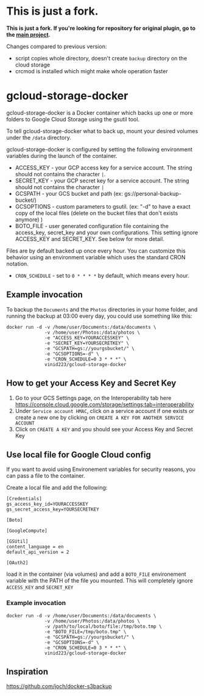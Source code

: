 # This is just a fork.

**This is just a fork. If you're looking for repository for original plugin, go to the [main project](https://github.com/vinid223/GcloudStorage-docker).**

Changes compared to previous version:
 * script copies whole directory, doesn't create `backup` directory on the cloud storage
 * crcmod is installed which might make whole operation faster

# gcloud-storage-docker

gcloud-storage-docker is a Docker container which backs up one or more folders to Google Cloud Storage using the gsutil tool.

To tell gcloud-storage-docker what to back up, mount your desired volumes under the `/data` directory.

gcloud-storage-docker is configured by setting the following environment variables during
the launch of the container.

- ACCESS_KEY - your GCP access key for a service account. The string should not contains the character `|`.
- SECRET_KEY - your GCP secret key for a service account. The string should not contains the character `|`
- GCSPATH - your GCS bucket and path (ex: gs://personal-backup-bucket/)
- GCSOPTIONS - custom parameters to gsutil. (ex: "-d" to have a exact copy of the local files (delete on the bucket files that don't exists anymore) )
- BOTO_FILE - user generated configuration file containing the access_key, secret_key and your own configurations. This setting ignore ACCESS_KEY and SECRET_KEY. See below for more detail.

Files are by default backed up once every hour. You can customize this behavior
using an environment variable which uses the standard CRON notation.

- `CRON_SCHEDULE` - set to `0 * * * *` by default, which means every hour.

## Example invocation

To backup the `Documents` and the `Photos` directories in your home folder, and
running the backup at 03:00 every day, you could use something like this:

```
docker run -d -v /home/user/Documents:/data/documents \ 
              -v /home/user/Photos:/data/photos \ 
              -e "ACCESS_KEY=YOURACCESSKEY" \ 
              -e "SECRET_KEY=YOURSECRETKEY" \ 
              -e "GCSPATH=gs://yourgsbucket/" \ 
              -e "GCSOPTIONS=-d" \ 
              -e "CRON_SCHEDULE=0 3 * * *" \ 
              vinid223/gcloud-storage-docker 
```

## How to get your Access Key and Secret Key

1. Go to your GCS Settings page, on the Interoperability tab here https://console.cloud.google.com/storage/settings;tab=interoperability
2. Under `Service account HMAC`, click on a service account if one exists or create a new one by clicking on `CREATE A KEY FOR ANOTHER SERVICE ACCOUNT`
3. Click on `CREATE A KEY` and you should see your Access Key and Secret Key

## Use local file for Google Cloud config

If you want to avoid using Environement variables for security reasons, you can pass a file to the container. 

Create a local file and add the following:

```
[Credentials]
gs_access_key_id=YOURACCESSKEY
gs_secret_access_key=YOURSECRETKEY

[Boto]

[GoogleCompute]

[GSUtil]
content_language = en
default_api_version = 2

[OAuth2]
```

load it in the container (via volumes) and add a `BOTO_FILE` environement variable with the PATH of the file you mounted. 
This will completely ignore `ACCESS_KEY` and `SECRET_KEY`

### Example invocation

```
docker run -d -v /home/user/Documents:/data/documents \ 
              -v /home/user/Photos:/data/photos \ 
              -v /path/to/local/boto/file:/tmp/boto.tmp \ 
              -e "BOTO_FILE=/tmp/boto.tmp" \ 
              -e "GCSPATH=gs://yourgsbucket/" \ 
              -e "GCSOPTIONS=-d" \ 
              -e "CRON_SCHEDULE=0 3 * * *" \ 
              vinid223/gcloud-storage-docker 
```

## Inspiration
https://github.com/joch/docker-s3backup
